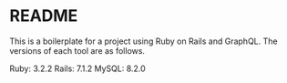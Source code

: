 # README

This is a boilerplate for a project using Ruby on Rails and GraphQL.
The versions of each tool are as follows.

Ruby: 3.2.2
Rails: 7.1.2
MySQL: 8.2.0

